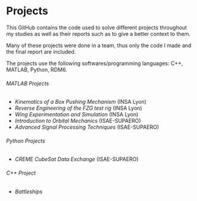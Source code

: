 # Projects
 This GitHub contains the code used to solve different projects throughout my studies as well as their reports such as to give a better context to them.
 
 Many of these projects were done in a team, thus only the code I made and the final report are included.
 
 The projects use the following softwares/programming languages: C++, MATLAB, Python, RDM6.
 
 ###### MATLAB Projects
 
 - *Kinematics of a Box Pushing Mechanism* (INSA Lyon)
 - *Reverse Engineering of the FZG test rig* (INSA Lyon)
 - *Wing Experimentation and Simulation* (INSA Lyon)
 - *Introduction to Orbital Mechanics* (ISAE-SUPAERO)
 - *Advanced Signal Processing Techniques* (ISAE-SUPAERO)
 
 ###### Python Projects
 
 - *CREME CubeSat Data Exchange* (ISAE-SUPAERO)
 
 ###### C++ Project

 - *Battleships*
 
 
